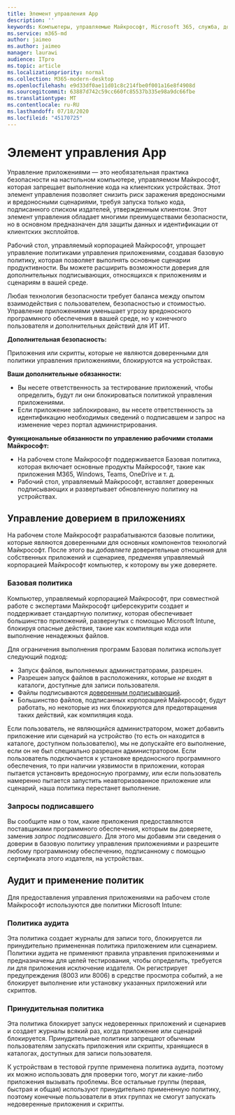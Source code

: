 ```yaml
---
title: Элемент управления App
description: ''
keywords: Компьютеры, управляемые Майкрософт, Microsoft 365, служба, документация
ms.service: m365-md
author: jaimeo
ms.author: jaimeo
manager: laurawi
audience: ITpro
ms.topic: article
ms.localizationpriority: normal
ms.collection: M365-modern-desktop
ms.openlocfilehash: e9d33df0ae11d01c8c214fbe0f001a16e8f4908d
ms.sourcegitcommit: 63887d742c59cc660fc85537b335e98a9dc66fbe
ms.translationtype: MT
ms.contentlocale: ru-RU
ms.lasthandoff: 07/18/2020
ms.locfileid: "45170725"
---
```

# <a name="app-control"></a>Элемент управления App

Управление приложениями — это необязательная практика безопасности на настольном компьютере, управляемом Майкрософт, которая запрещает выполнение кода на клиентских устройствах. Этот элемент управления позволяет снизить риск заражения вредоносными и вредоносными сценариями, требуя запуска только кода, подписанного списком издателей, утвержденным клиентом. Этот элемент управления обладает многими преимуществами безопасности, но в основном предназначен для защиты данных и идентификации от клиентских эксплойтов.

Рабочий стол, управляемый корпорацией Майкрософт, упрощает управление политиками управления приложениями, создавая базовую политику, которая позволяет выполнять основные сценарии продуктивности. Вы можете расширить возможности доверия для дополнительных подписывающих, относящихся к приложениям и сценариям в вашей среде. 


Любая технология безопасности требует баланса между опытом взаимодействия с пользователем, безопасностью и стоимостью. Управление приложениями уменьшает угрозу вредоносного программного обеспечения в вашей среде, но у конечного пользователя и дополнительных действий для ИТ ИТ.

**Дополнительная безопасность:**

Приложения или скрипты, которые не являются доверенными для политики управления приложениями, блокируются на устройствах.

**Ваши дополнительные обязанности:**

- Вы несете ответственность за тестирование приложений, чтобы определить, будут ли они блокироваться политикой управления приложениями.
- Если приложение заблокировано, вы несете ответственность за идентификацию необходимых сведений о подписавшем и запрос на изменение через портал администрирования.

**Функциональные обязанности по управлению рабочими столами Майкрософт:**

- На рабочем столе Майкрософт поддерживается Базовая политика, которая включает основные продукты Майкрософт, такие как приложения M365, Windows, Teams, OneDrive и т. д.
- Рабочий стол, управляемый Майкрософт, вставляет доверенных подписывающих и развертывает обновленную политику на устройствах.


## <a name="managing-trust-in-applications"></a>Управление доверием в приложениях

На рабочем столе Майкрософт разрабатываются базовые политики, которые являются доверенными для основных компонентов технологий Майкрософт. После этого вы *добавляете* доверительные отношения для собственных приложений и сценариев, предменяя управляемый корпорацией Майкрософт компьютер, к которому вы уже доверяете.

### <a name="base-policy"></a>Базовая политика

Компьютер, управляемый корпорацией Майкрософт, при совместной работе с экспертами Майкрософт циберсекурити создает и поддерживает стандартную политику, которая обеспечивает большинство приложений, развернутых с помощью Microsoft Intune, блокируя опасные действия, такие как компиляция кода или выполнение ненадежных файлов.

Для ограничения выполнения программ Базовая политика использует следующий подход:

- Запуск файлов, выполняемых администраторами, разрешен.
- Разрешен запуск файлов в расположениях, которые *не* входят в каталоги, доступные для записи пользователя.
- Файлы подписываются [доверенным подписывающий](#signer-requests).
- Большинство файлов, подписанных корпорацией Майкрософт, будут работать, но некоторые из них блокируются для предотвращения таких действий, как компиляция кода.


Если пользователь, не являющийся администратором, может добавить приложение или сценарий на устройство (то есть он находится в каталоге, доступном пользователю), мы не допускайте его выполнение, если он не был специально разрешен администратором. Если пользователь подключается к установке вредоносного программного обеспечения, то при наличии уязвимости в приложении, которая пытается установить вредоносную программу, или если пользователь намеренно пытается запустить неавторизованное приложение или сценарий, наша политика перестанет выполнение.

### <a name="signer-requests"></a>Запросы подписавшего

Вы сообщите нам о том, какие приложения предоставляются поставщиками программного обеспечения, которым вы доверяете, заменив *запрос подписавшего*. Для этого мы добавим эти сведения о доверии в базовую политику управления приложениями и разрешите любому программному обеспечению, подписанному с помощью сертификата этого издателя, на устройствах.

## <a name="audit-and-enforced-policies"></a>Аудит и применение политик

Для предоставления управления приложениями на рабочем столе Майкрософт используются две политики Microsoft Intune:

### <a name="audit-policy"></a>Политика аудита
Эта политика создает журналы для записи того, блокируется ли принудительно примененная политика приложением или сценарием. Политики аудита не применяют правила управления приложениями и предназначены для целей тестирования, чтобы определить, требуется ли для приложения исключение издателя. Он регистрирует предупреждения (8003 или 8006) в средстве просмотра событий, а не блокирует выполнение или установку указанных приложений или скриптов.

### <a name="enforced-policy"></a>Принудительная политика
Эта политика блокирует запуск недоверенных приложений и сценариев и создает журналы всякий раз, когда приложение или сценарий блокируется. Принудительные политики запрещают обычным пользователям запускать приложения или скрипты, хранящиеся в каталогах, доступных для записи пользователя.

К устройствам в тестовой группе применена политика аудита, поэтому их можно использовать для проверки того, могут ли какие-либо приложения вызывать проблемы. Все остальные группы (первая, быстрая и общая) используют принудительно примененную политику, поэтому конечные пользователи в этих группах не смогут запускать недоверенные приложения и скрипты.







